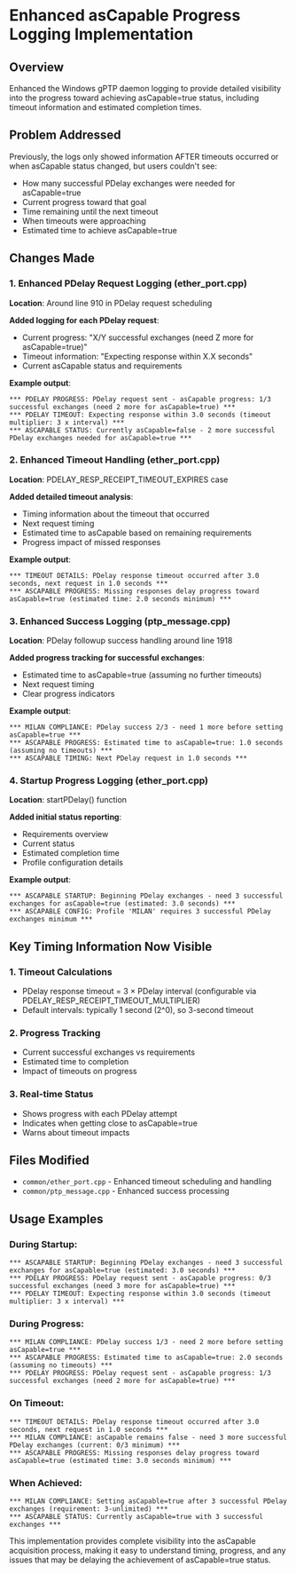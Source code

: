 # Enhanced asCapable Progress Logging Implementation

## Overview
Enhanced the Windows gPTP daemon logging to provide detailed visibility into the progress toward achieving asCapable=true status, including timeout information and estimated completion times.

## Problem Addressed
Previously, the logs only showed information AFTER timeouts occurred or when asCapable status changed, but users couldn't see:
- How many successful PDelay exchanges were needed for asCapable=true
- Current progress toward that goal  
- Time remaining until the next timeout
- When timeouts were approaching
- Estimated time to achieve asCapable=true

## Changes Made

### 1. Enhanced PDelay Request Logging (ether_port.cpp)
**Location**: Around line 910 in PDelay request scheduling

**Added logging for each PDelay request**:
- Current progress: "X/Y successful exchanges (need Z more for asCapable=true)"
- Timeout information: "Expecting response within X.X seconds"
- Current asCapable status and requirements

**Example output**:
```
*** PDELAY PROGRESS: PDelay request sent - asCapable progress: 1/3 successful exchanges (need 2 more for asCapable=true) ***
*** PDELAY TIMEOUT: Expecting response within 3.0 seconds (timeout multiplier: 3 x interval) ***
*** ASCAPABLE STATUS: Currently asCapable=false - 2 more successful PDelay exchanges needed for asCapable=true ***
```

### 2. Enhanced Timeout Handling (ether_port.cpp)
**Location**: PDELAY_RESP_RECEIPT_TIMEOUT_EXPIRES case

**Added detailed timeout analysis**:
- Timing information about the timeout that occurred
- Next request timing
- Estimated time to asCapable based on remaining requirements
- Progress impact of missed responses

**Example output**:
```
*** TIMEOUT DETAILS: PDelay response timeout occurred after 3.0 seconds, next request in 1.0 seconds ***
*** ASCAPABLE PROGRESS: Missing responses delay progress toward asCapable=true (estimated time: 2.0 seconds minimum) ***
```

### 3. Enhanced Success Logging (ptp_message.cpp)
**Location**: PDelay followup success handling around line 1918

**Added progress tracking for successful exchanges**:
- Estimated time to asCapable=true (assuming no further timeouts)
- Next request timing
- Clear progress indicators

**Example output**:
```
*** MILAN COMPLIANCE: PDelay success 2/3 - need 1 more before setting asCapable=true ***
*** ASCAPABLE PROGRESS: Estimated time to asCapable=true: 1.0 seconds (assuming no timeouts) ***
*** ASCAPABLE TIMING: Next PDelay request in 1.0 seconds ***
```

### 4. Startup Progress Logging (ether_port.cpp)
**Location**: startPDelay() function

**Added initial status reporting**:
- Requirements overview
- Current status
- Estimated completion time
- Profile configuration details

**Example output**:
```
*** ASCAPABLE STARTUP: Beginning PDelay exchanges - need 3 successful exchanges for asCapable=true (estimated: 3.0 seconds) ***
*** ASCAPABLE CONFIG: Profile 'MILAN' requires 3 successful PDelay exchanges minimum ***
```

## Key Timing Information Now Visible

### 1. **Timeout Calculations**
- PDelay response timeout = 3 × PDelay interval (configurable via PDELAY_RESP_RECEIPT_TIMEOUT_MULTIPLIER)
- Default intervals: typically 1 second (2^0), so 3-second timeout

### 2. **Progress Tracking**
- Current successful exchanges vs requirements
- Estimated time to completion
- Impact of timeouts on progress

### 3. **Real-time Status**
- Shows progress with each PDelay attempt
- Indicates when getting close to asCapable=true
- Warns about timeout impacts

## Files Modified
- `common/ether_port.cpp` - Enhanced timeout scheduling and handling
- `common/ptp_message.cpp` - Enhanced success processing

## Usage Examples

### During Startup:
```
*** ASCAPABLE STARTUP: Beginning PDelay exchanges - need 3 successful exchanges for asCapable=true (estimated: 3.0 seconds) ***
*** PDELAY PROGRESS: PDelay request sent - asCapable progress: 0/3 successful exchanges (need 3 more for asCapable=true) ***
*** PDELAY TIMEOUT: Expecting response within 3.0 seconds (timeout multiplier: 3 x interval) ***
```

### During Progress:
```
*** MILAN COMPLIANCE: PDelay success 1/3 - need 2 more before setting asCapable=true ***
*** ASCAPABLE PROGRESS: Estimated time to asCapable=true: 2.0 seconds (assuming no timeouts) ***
*** PDELAY PROGRESS: PDelay request sent - asCapable progress: 1/3 successful exchanges (need 2 more for asCapable=true) ***
```

### On Timeout:
```
*** TIMEOUT DETAILS: PDelay response timeout occurred after 3.0 seconds, next request in 1.0 seconds ***
*** MILAN COMPLIANCE: asCapable remains false - need 3 more successful PDelay exchanges (current: 0/3 minimum) ***
*** ASCAPABLE PROGRESS: Missing responses delay progress toward asCapable=true (estimated time: 3.0 seconds minimum) ***
```

### When Achieved:
```
*** MILAN COMPLIANCE: Setting asCapable=true after 3 successful PDelay exchanges (requirement: 3-unlimited) ***
*** ASCAPABLE STATUS: Currently asCapable=true with 3 successful exchanges ***
```

This implementation provides complete visibility into the asCapable acquisition process, making it easy to understand timing, progress, and any issues that may be delaying the achievement of asCapable=true status.
